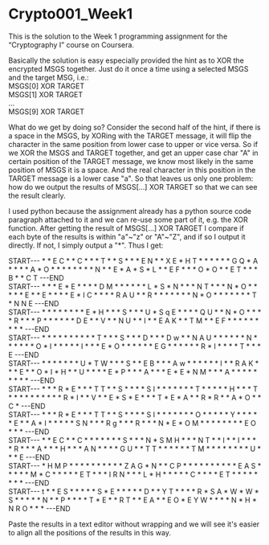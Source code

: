 Crypto001_Week1
===============

This is the solution to the Week 1 programming assignment for the “Cryptography I” course on Coursera.

Basically the solution is easy especially provided the hint as to XOR the encrypted MSGS together. Just do it once a time using a selected MSGS and the target MSG, i.e.:<br>
  MSGS[0] XOR TARGET<br>
  MSGS[1] XOR TARGET<br>
  ...<br>
  MSGS[9] XOR TARGET<br>

What do we get by doing so? Consider the second half of the hint, if there is a space in the MSGS, by XORing with the TARGET message, it will flip the character in the same position from lower case to upper or vice versa. So if we XOR the MSGS and TARGET together, and get an upper case char "A" in certain position of the TARGET message, we know most likely in the same position of MSGS it is a space. And the real character in this position in the TARGET message is a lower case "a". So that leaves us only one problem: how do we output the results of MSGS[...] XOR TARGET so that we can see the result clearly.

I used python because the assignment already has a python source code paragraph attached to it and we can re-use some part of it, e.g. the XOR function. After getting the result of MSGS[...] XOR TARGET I compare if each byte of the results is within "a"~"z" or "A"~"Z", and if so I output it directly. If not, I simply output a "*". Thus I get:

START--- * * E C * * C * * * T * * S * * * E N * * X E * H T * * * * * * G Q * A * * * * A * O * * * * * * * * N * * E * A * S * L * * E F * * * O * O * * E T * * * B * * C T ---END<br>
START--- * * * E * E * * * * D M * * * * * * L * S * N * * * N T * * * N * O * * * * * E * * E * * * * E * I C * * * * R A U * * R * * * * * * * N * O * * * * * * * T * N N E ---END<br>
START--- * * * * * * * * E * H * * * S * * * U * S q E * * * * Q U * * N * O * * * * R * * * P * * * * * * D E * * V * * N U * * I * * E A K * * T M * * E F * * * * * * * * * ---END<br>
START--- * * * * * * * * * * T * * * S * * * D * * * D w * * N A U * * * * * * N * * * * * * O * I * * * * * I * * * E * O * * * * * * E G * * * * * * R * I * * * * T * * * E ---END<br>
START--- * * * * * * * U * T W * * * S * * E B * * * A w * * * * * * I * * R A K * * * E * * O * I * H * * U * * * * E * P * * * A * * * E * E * N M * * * A * * * * * * * * * ---END<br>
START--- * * * R * E * * * T T * * S * * * * S I * * * * * * * T * * * * * H * * * T * * * * * * * * * * R * I * * V * * E * S * E * * * T * E * A * * R * R * * A * O * * C * ---END<br>
START--- * * * R * E * * * T T * * S * * * * S I * * * * * * * O * * * * * Y * * * * * E * * A * I * * * * * S N * * * R g * * * R * * * N * E * O M * * * * * * * * E O * * * ---END<br>
START--- * * E C * * C * * * * * * * S * * * N * S M H * * * N T * * I * * I * * * * R * * * A * * * H * * * A N * * * * G U * * T T * * * * * * T M * * * * * * * * U * * * E ---END<br>
START--- * H M P * * * * * * * * * * Z A G * N * * C P * * * * * * * * * * E A S * * * * * M * C * * * * * E T * * * I R N * * * L * H * * * * * C * * * * E T * * * * * * * * ---END<br>
START--- t * * E S * * * * * S * E * * * * * D * * Y T * * * * R * S A * W * W * S * * * * * N * * P * * * * T * E * * R T * * E A * * E O * E Y W * * * * N * H * N R O * * * ---END<br>

Paste the results in a text editor without wrapping and we will see it's easier to align all the positions of the results in this way.

